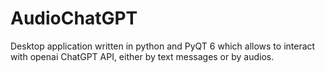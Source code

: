 # AudioChatGPT
Desktop application written in python and PyQT 6 which allows to interact with openai ChatGPT API, either by text messages or by audios.
